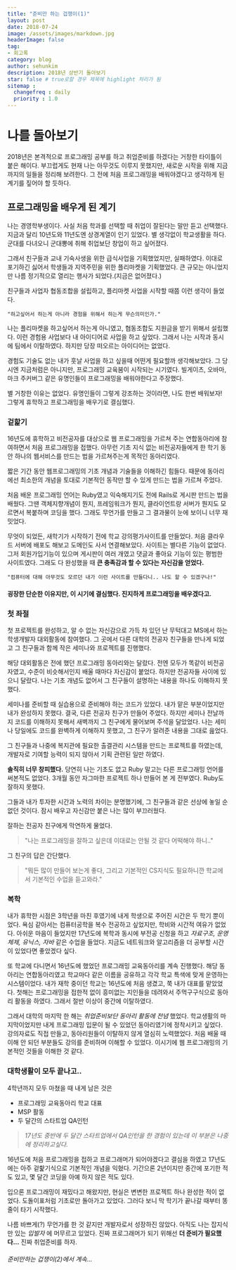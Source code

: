 ```yaml
---
title: "준비만 하는 겁쟁이(1)"
layout: post
date: 2018-07-24
image: /assets/images/markdown.jpg
headerImage: false
tag:
- 회고록
category: blog
author: sehunkim
description: 2018년 상반기 돌아보기
star: false # true로할 경우 제목에 highlight 처리가 됨
sitemap :
  changefreq : daily
  priority : 1.0
---
```


# 나를 돌아보기
2018년은 본격적으로 프로그래밍 공부를 하고 취업준비를 하겠다는 거창한 타이틀이 붙은 해이다. 부끄럽게도 현재 나는 아무것도 이루지 못했지만, 새로운 시작을 위해 지금까지의 일들을 정리해 보려한다. 그 전에 처음 프로그래밍을 배워야겠다고 생각하게 된 계기를 짚어야 할 듯하다.

## 프로그래밍을 배우게 된 계기
나는 경영학부생이다. 사실 처음 학과를 선택할 때 취업이 잘된다는 말만 듣고 선택했다. 지금과 달리 10년도와 11년도엔 상경계열이 인기 있었다. 별 생각없이 학교생활을 하다. 군대를 다녀오니 군대뽕에 취해 취업보단 창업이 하고 싶어졌다.

그래서 친구들과 교내 기숙사생을 위한 급식사업을 기획했었지만, 실패하였다. 이대로 포기하긴 싫어서 학생들과 지역주민을 위한 플리마켓을 기획했었다. 큰 규모는 아니었지만 나름 정기적으로 열리는 행사가 되었다.(지금은 없어졌다.)

친구들과 사업자 협동조합을 설립하고, 플리마켓 사업을 시작할 때쯤 이런 생각이 들었다.

`"하고싶어서 하는게 아니라 경험을 위해서 하는게 무슨의미인가."`

나는 플리마켓을 하고싶어서 하는게 아니였고, 협동조합도 지원금을 받기 위해서 설립했다. 이런 경험용 사업보다 내 아이디어로 사업을 하고 싶었다. 그래서 나는 시작과 동시에 팀에서 이탈하였다. 하지만 당장 떠오르는 아이디어는 없었다.

경험도 기술도 없는 내가 훗날 사업을 하고 싶을때 어떤게 필요할까 생각해보았다. 그 당시엔 지금처럼은 아니지만, 프로그래밍 교육붐이 시작되는 시기였다. 빌게이츠, 오바마, 마크 주커버그 같은 유명인들이 프로그래밍을 배워야한다고 주장했다.

별 거창한 이유는 없었다. 유명인들이 그렇게 강조하는 것이라면, 나도 한번 배워보자! 그렇게 휴학하고 프로그래밍을 배우기로 결심했다.

### 겉핥기

16년도에 휴학하고 비전공자를 대상으로 웹 프로그래밍을 가르쳐 주는 연합동아리에 참여하면서 처음 프로그래밍을 접했다. 아무런 기초 지식 없는 비전공자들에게 한 학기 동안 하나의 웹서비스를 만드는 법을 가르쳐주는게 목적인 동아리였다.

짧은 기간 동안 웹프로그래밍의 기초 개념과 기술들을 이해하긴 힘들다. 때문에 동아리에선 최소한의 개념을 토대로 기본적인 동작만 할 수 있게 만드는 법을 가르쳐 주었다.

처음 배운 프로그래밍 언어는 Ruby였고 익숙해지기도 전에 Rails로 게시판 만드는 법을 배웠다. 그땐 객체지향개념이 뭔지, 프레임워크가 뭔지, 클라이언트랑 서버가 뭔지도 모르면서 복붙하며 코딩을 했다. 그래도 무언가를 만들고 그 결과물이 눈에 보이니 너무 재밋었다.

무엇이 되었든, 새학기가 시작하기 전에 학교 강의평가사이트를 만들었다. 처음 클라우드 서버에 배포도 해보고 도메인도 사서 연결해보았다. 사이트는 별다른 기능이 없었다. 그저 회원가입기능이 있으며 게시판이 여러 개였고 댓글과 좋아요 기능이 있는 평범한 사이트였다. 그래도 다 완성했을 때 **큰 충족감과 할 수 있다는 자신감을 얻었다.**

`"컴퓨터에 대해 아무것도 모르던 내가 이런 사이트를 만들다니.. 나도 할 수 있겠구나!"`

#### 굉장한 단순한 이유지만, 이 시기에 결심했다. 진지하게 프로그래밍을 배우겠다고.

### 첫 좌절

첫 프로젝트를 완성하고, 알 수 없는 자신감으로 가득 차 있던 난 무턱대고 MS에서 하는 학생개발자 대외활동에 참여했다. 그 곳에서 다른 대학의 전공자 친구들을 만나게 되었고 그 친구들과 함께 작은 세미나와 프로젝트를 진행했다.

해당 대외활동은 전에 했던 프로그래밍 동아리와는 달랐다. 전엔 모두가 똑같이 비전공자였고, 수준이 비슷해서인지 배울 때마다 자신감이 붙었다. 하지만 전공자들 사이에 있으니 달랐다. 나는 기초 개념도 없어서 그 친구들이 설명하는 내용을 하나도 이해하지 못했다.

세미나를 준비할 때 실습용으로 준비해야 하는 코드가 있었다. 내가 맡은 부분이었지만 내가 완성하지 못했다. 결국, 다른 전공자 친구가 만들어 주었다. 하지만 세미나 전날까지 코드를 이해하지 못해서 새벽까지 그 친구에게 물어보며 주석을 달았었다. 나는 세미나 당일에도 코드를 완벽하게 이해하지 못했고, 그 친구가 알려준 내용을 그대로 읊었다.

그 친구들과 나중에 복지관에 필요한 출결관리 시스템을 만드는 프로젝트를 하였는데, 개발자로 기여할 능력이 되지 않아서 기획 관련된 일만 하였다.

**솔직히 너무 창피했다.** 당연히 나는 기초도 없고 Ruby 말고는 다른 프로그래밍 언어를 써본적도 없었다. 3개월 동안 자그마한 프로젝트 하나 만들어 본 게 전부였다. Ruby도 잘하지 못했다.

그들과 내가 투자한 시간과 노력의 차이는 분명했기에, 그 친구들과 같은 선상에 놓일 순 없던 것이다. 잠시 배우고 자신감만 붙은 나는 많이 부끄러웠다.

잘하는 전공자 친구에게 막연하게 물었다.
 > "나는 프로그래밍을 잘하고 싶은데 이대로는 안될 것 같다 어떡해야 하니.."

그 친구의 답은 간단했다.
> "뭐든 많이 만들어 보는게 좋다, 그리고 기본적인 CS지식도 필요하니깐 학교에서 기본적인 수업을 듣고와라."

### 복학

내가 휴학한 시점은 3학년을 마친 후였기에 내게 학생으로 주어진 시간은 두 학기 뿐이었다. 욕심 같아서는 컴퓨터공학을 복수 전공하고 싶었지만, 학비와 시간적 여유가 없었다. 아쉬운 마음이 들었지만 17년도에 복학과 동시에 부전공 신청을 하고 *자료구조, 운영체제, 유닉스, 자바* 같은 수업을 들었다. 지금도 네트워크와 알고리즘을 더 공부할 시간이 있었다면 좋았겠다 싶다.

또 학교에 다니면서 16년도에 했었던 프로그래밍 교육동아리를 계속 진행했다. 해당 동아리는 연합동아리였고 학교마다 같은 이름을 공유하고 각각 학교 특색에 맞게 운영하는 시스템이었다. 내가 재학 중이던 학교는 16년도에 처음 생겼고, 쭉 내가 대표를 맡았었다. 첫해는 프로그래밍을 접한적 없이 흥미없는 지인들을 데려와서 주먹구구식으로 동아리 활동을 하였다. 그래서 절반 이상이 중간에 이탈하였다.

그래서 대학의 마지막 한 해는 *취업준비보단 동아리 활동에 전념* 했었다. 학교생활의 마지막이었지만 내게 프로그래밍 입문이 될 수 있었던 동아리였기에 정착시키고 싶었다. 강의자료도 직접 만들고, 동아리원들이 이탈하지 않게 열심히 노력했었다. 처음 배울 때 이해 안 되던 부분들도 강의를 준비하며 이해할 수 있었다. 이시기에 웹 프로그래밍의 기본적인 것들을 이해한 것 같다.


### 대학생활이 모두 끝나고..

4학년까지 모두 마쳤을 때 내게 남은 것은
- 프로그래밍 교육동아리 학교 대표
- MSP 활동
- 두 달간의 스타트업 QA인턴

> *17년도 중반에 두 달간 스타트업에서 QA인턴을 한 경험이 있는데 이 부분은 나중에 정리하고싶다.*

16년도에 처음 프로그래밍을 접하고 프로그래머가 되어야겠다고 결심을 하였고 17년도에는 아주 겉핥기식으로 기본적인 개념을 익혔다. 기간으론 2년이지만 중간에 포기한 적도 있고, 몇 달간 코딩을 아예 하지 않은 적도 있다.

입으론 프로그래밍이 재밌다고 해왔지만, 현실은 변변한 프로젝트 하나 완성한 적이 없었다. 도돌이표처럼 기초로만 돌아가고 있었다. 그러다 보니 막 학기가 끝나갈 때부터 똥줄이 타기 시작했다.

나름 바쁘게(?) 무언가를 한 것 같지만 개발자로서 성장하진 않았다. 아직도 나는 잡지식만 있는 *입발자* 에 머무르고 있었다. 진짜 프로그래머가 되기 위해선 <strong>더 준비가 필요했다...</strong> 진짜 취업준비를 하자.


###### 준비만하는 겁쟁이(2)에서 계속...
